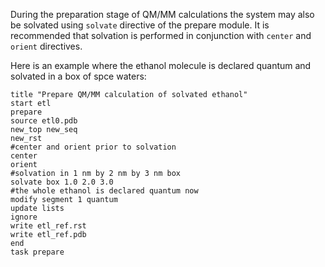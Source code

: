 During the preparation stage of QM/MM calculations the system may also
be solvated using `solvate` directive of the prepare module. It is
recommended that solvation is performed in conjunction with `center` and
`orient` directives.

   Here is an example where the ethanol molecule is declared quantum and solvated in a box of spce waters:

```
title "Prepare QM/MM calculation of solvated ethanol"
start etl
prepare
source etl0.pdb
new_top new_seq
new_rst
#center and orient prior to solvation
center
orient
#solvation in 1 nm by 2 nm by 3 nm box
solvate box 1.0 2.0 3.0
#the whole ethanol is declared quantum now
modify segment 1 quantum
update lists
ignore
write etl_ref.rst
write etl_ref.pdb
end
task prepare
```
